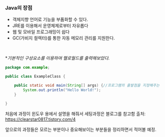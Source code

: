 ### Java의 장점
- 객체지향 언어로 기능을 부품화할 수 있다.
- JRE를 이용해서 운영체제로부터 자유롭다
- 웹 및 모바일 프로그래밍이 쉽다
- GC(가비지 컬렉터)를 통한 자동 메모리 관리를 지원한다.

</br>

**기본적인 구성요소를 이용하여 헬로월드를 출력해보았다.*

```java
package com.example;

public class ExampleClass {

	public static void main(String[] args) {//프로그램의 출발점을 지정해주는 메소드
		System.out.println("Hello World!");
	}

}
```

처음에 과정이 윈도우 용에서 설명을 해줘서 세팅과정은 블로그를 참고함
출처: https://clearstar0817.tistory.com/4

앞으로의 과정들은 모르는 부분이나 중요해보이는 부분들을 정리하면서 적어볼 예정.